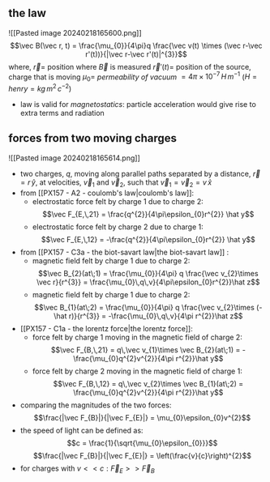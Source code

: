 ## the law
![[Pasted image 20240218165600.png]]
$$\vec B(\vec r, t) = \frac{\mu_{0}}{4\pi}q \frac{\vec v(t) \times (\vec r-\vec r'(t))}{|\vec r-\vec r'(t)|^{3}}$$
	where,
		$\vec r =$ position where $\vec B$ is measured
		$\vec r'(t)=$ position of the source, charge that is moving
		$\mu_{0}=$ *permeability of vacuum* $=4\pi \times10^{-7}\,H\,m^{-1}$ ($H=henry=kg\,m^{2}\,c^{-2}$)
- law is valid for *magnetostatics*: particle acceleration would give rise to extra terms and radiation
## forces from two moving charges
![[Pasted image 20240218165614.png]]
- two charges, $q$, moving along parallel paths separated by a distance, $\vec r = r\,\hat y$, at velocities, $\vec v_{1}$ and $\vec v_{2}$, such that $\vec v_{1}=\vec v_{2} = v\,\hat x$
- from [[PX157 - A2 - coulomb's law|coulomb's law]]:
	- electrostatic force felt by charge 1 due to charge 2: $$\vec F_{E,\,21} = \frac{q^{2}}{4\pi\epsilon_{0}r^{2}} \hat y$$
	- electrostatic force felt by charge 2 due to charge 1: $$\vec F_{E,\,12} = -\frac{q^{2}}{4\pi\epsilon_{0}r^{2}} \hat y$$
- from [[PX157 - C3a - the biot-savart law|the biot-savart law]] :
	- magnetic field felt by charge 1 due to charge 2: $$\vec B_{2}(at\;1) = \frac{\mu_{0}}{4\pi} q \frac{\vec v_{2}\times \vec r}{r^{3}}  = \frac{\mu_{0}\,q\,v}{4\pi\epsilon_{0}r^{2}}\hat z$$
	- magnetic field felt by charge 1 due to charge 2: $$\vec B_{1}(at\;2) = \frac{\mu_{0}}{4\pi} q \frac{\vec v_{2}\times (-\hat r)}{r^{3}}  = -\frac{\mu_{0}\,q\,v}{4\pi r^{2}}\hat z$$
- [[PX157 - C1a - the lorentz force|the lorentz force]]:
	- force felt by charge 1 moving in the magnetic field of charge 2: $$\vec F_{B,\,21} = q\,\vec v_{1}\times \vec B_{2}(at\;1) = - \frac{\mu_{0}q^{2}v^{2}}{4\pi r^{2}}\hat y$$
	- force felt by charge 2 moving in the magnetic field of charge 1: $$\vec F_{B,\,12} = q\,\vec v_{2}\times \vec B_{1}(at\;2) =  \frac{\mu_{0}q^{2}v^{2}}{4\pi r^{2}}\hat y$$
- comparing the magnitudes of the two forces: $$\frac{|\vec F_{B}|}{|\vec F_{E}|} = \mu_{0}\epsilon_{0}v^{2}$$
- the speed of light can be defined as: $$c = \frac{1}{\sqrt{\mu_{0}\epsilon_{0}}}$$
$$\frac{|\vec F_{B}|}{|\vec F_{E}|} = \left(\frac{v}{c}\right)^{2}$$
- for charges with $v<<c: \vec F_{E}>>\vec F_{B}$ 